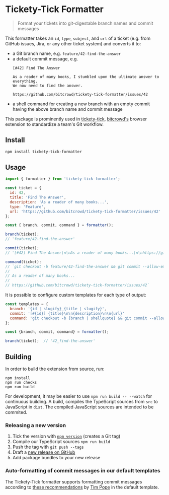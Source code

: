 # Tickety-Tick Formatter

> Format your tickets into git-digestable branch names and commit messages

This formatter takes an `id`, `type`, `subject`, and `url` of a ticket (e.g. from GitHub issues, Jira, or any other ticket system) and converts it to:

* a Git branch name, e.g. `feature/42-find-the-answer`
* a default commit message, e.g.
  ```
  [#42] Find The Answer

  As a reader of many books, I stumbled upon the ultimate answer to everything.
  We now need to find the answer.

  https://github.com/bitcrowd/tickety-tick-formatter/issues/42
  ```
* a shell command for creating a new branch with an empty commit having the above branch name and commit message

This package is prominently used in [tickety-tick](https://github.com/bitcrowd/tickety-tick), [bitcrowd's](https://bitcrowd.net) browser extension to standardize a team's Git workflow.


## Install

```sh
npm install tickety-tick-formatter
```

## Usage

```js
import { formatter } from 'tickety-tick-formatter';

const ticket = {
  id: 42,
  title: 'Find The Answer',
  description: 'As a reader of many books...',
  type: 'Feature',
  url: 'https://github.com/bitcrowd/tickety-tick-formatter/issues/42'
};

const { branch, commit, command } = formatter();

branch(ticket);
// 'feature/42-find-the-answer'

commit(ticket);
// '[#42] Find The Answer\n\nAs a reader of many books...\n\nhttps://github.com/bitcrowd/tickety-tick-formatter/issues/42'

command(ticket);
// `git checkout -b feature/42-find-the-answer && git commit --allow-empty -m [#42] Find The Answer
//
// As a reader of many books...
//
// https://github.com/bitcrowd/tickety-tick-formatter/issues/42`
```

It is possible to configure custom templates for each type of output:

```js
const templates = {
  branch: '{id | slugify}_{title | slugify}',
  commit: '[#{id}] {title}\n\n{description}\n\n{url}'
  command: 'git checkout -b {branch | shellquote} && git commit --allow-empty -m {commit | shellquote}'
};

const {branch, commit, command} = formatter();

branch(ticket);  // '42_find-the-answer'
```

## Building

In order to build the extension from source, run:

```shell
npm install
npm run checks
npm run build
```

For development, it may be easier to use `npm run build -- --watch` for continuous building.
A build, compiles the TypeScript sources from `src` to JavaScript in `dist`.
The compiled JavaScript sources are intended to be commited.

### Releasing a new version

1. Tick the version with [`npm version`](https://docs.npmjs.com/cli/v7/commands/npm-version) (creates a Git tag)
1. Compile our TypeScript sources `npm run build`
1. Push the tag with `git push --tags`
1. Draft a [new release on GitHub](https://github.com/bitcrowd/tickety-tick/releases/new)
1. Add package bundles to your new release

### Auto-formatting of commit messages in our default templates

The Tickety-Tick formatter supports formatting commit messages according to [these recommendations](https://tbaggery.com/2008/04/19/a-note-about-git-commit-messages.html) by [Tim Pope](https://github.com/tpope/) in the default template.
